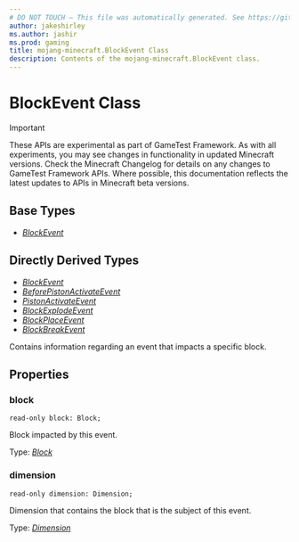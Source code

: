 ```yaml
---
# DO NOT TOUCH — This file was automatically generated. See https://github.com/Mojang/MinecraftScriptingApiDocsGenerator to modify descriptions, examples, etc.
author: jakeshirley
ms.author: jashir
ms.prod: gaming
title: mojang-minecraft.BlockEvent Class
description: Contents of the mojang-minecraft.BlockEvent class.
---
```

# BlockEvent Class
>[!IMPORTANT]
>These APIs are experimental as part of GameTest Framework. As with all experiments, you may see changes in functionality in updated Minecraft versions. Check the Minecraft Changelog for details on any changes to GameTest Framework APIs. Where possible, this documentation reflects the latest updates to APIs in Minecraft beta versions.

## Base Types
- [*BlockEvent*](BlockEvent.md)

## Directly Derived Types
- [*BlockEvent*](BlockEvent.md)
- [*BeforePistonActivateEvent*](BeforePistonActivateEvent.md)
- [*PistonActivateEvent*](PistonActivateEvent.md)
- [*BlockExplodeEvent*](BlockExplodeEvent.md)
- [*BlockPlaceEvent*](BlockPlaceEvent.md)
- [*BlockBreakEvent*](BlockBreakEvent.md)
  
Contains information regarding an event that impacts a specific block.

## Properties
### **block**
`read-only block: Block;`

Block impacted by this event.

Type: [*Block*](Block.md)


### **dimension**
`read-only dimension: Dimension;`

Dimension that contains the block that is the subject of this event.

Type: [*Dimension*](Dimension.md)




